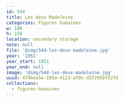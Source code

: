 ```yaml
---
id: 544
title: Les deux Madeleine
categories: Figures humaines
w: 100
h: 150
location: secondary storage
note: null
file: '@img/544-les-deux-madeleine.jpg'
year: '1951'
year_start: 1951
year_end: null
image: '@img/544-les-deux-madeleine.jpg'
uuid: 474bea5e-195a-4123-af0c-d37295bf52fd
collections:
  - figures-humaines
---
```


